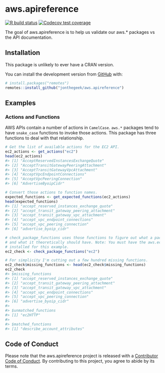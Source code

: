 
<!-- README.md is generated from README.Rmd. Please edit that file -->

# aws.apireference

<!-- badges: start -->

[![R build
status](https://github.com/jonthegeek/aws.apireference/workflows/R-CMD-check/badge.svg)](https://github.com/jonthegeek/aws.apireference/actions)
[![Codecov test
coverage](https://codecov.io/gh/jonthegeek/aws.apireference/branch/master/graph/badge.svg)](https://codecov.io/gh/jonthegeek/aws.apireference?branch=master)
<!-- badges: end -->

The goal of aws.apireference is to help us validate our aws.\* packages
vs the API documentation.

## Installation

This package is unlikely to ever have a CRAN version.

You can install the development version from
[GitHub](https://github.com/) with:

``` r
# install.packages("remotes")
remotes::install_github("jonthegeek/aws.apireference")
```

## Examples

### Actions and Functions

AWS APIs contain a number of actions in `CamelCase`. `aws.*` packages
tend to have `snake_case` functions to invoke those actions. This
package has three functions to deal with that relationship.

``` r
# Get the list of available actions for the EC2 API.
ec2_actions <- get_actions("ec2")
head(ec2_actions)
#> [1] "AcceptReservedInstancesExchangeQuote" 
#> [2] "AcceptTransitGatewayPeeringAttachment"
#> [3] "AcceptTransitGatewayVpcAttachment"    
#> [4] "AcceptVpcEndpointConnections"         
#> [5] "AcceptVpcPeeringConnection"           
#> [6] "AdvertiseByoipCidr"
```

``` r
# Convert those actions to function names.
expected_functions <- get_expected_functions(ec2_actions)
head(expected_functions)
#> [1] "accept_reserved_instances_exchange_quote" 
#> [2] "accept_transit_gateway_peering_attachment"
#> [3] "accept_transit_gateway_vpc_attachment"    
#> [4] "accept_vpc_endpoint_connections"          
#> [5] "accept_vpc_peering_connection"            
#> [6] "advertise_byoip_cidr"
```

``` r
# check_package_functions uses those functions to figure out what a package has
# and what it theoretically should have. Note: You must have the aws.ec2 package
# installed for this example.
ec2_check <- check_package_functions("ec2")

# For simplicity I'm cutting out a few hundred missing functions.
ec2_check$missing_functions <- head(ec2_check$missing_functions)
ec2_check
#> $missing_functions
#> [1] "accept_reserved_instances_exchange_quote" 
#> [2] "accept_transit_gateway_peering_attachment"
#> [3] "accept_transit_gateway_vpc_attachment"    
#> [4] "accept_vpc_endpoint_connections"          
#> [5] "accept_vpc_peering_connection"            
#> [6] "advertise_byoip_cidr"                     
#> 
#> $unmatched_functions
#> [1] "ec2HTTP"
#> 
#> $matched_functions
#> [1] "describe_account_attributes"
```

## Code of Conduct

Please note that the aws.apireference project is released with a
[Contributor Code of
Conduct](https://contributor-covenant.org/version/2/0/CODE_OF_CONDUCT.html).
By contributing to this project, you agree to abide by its terms.
